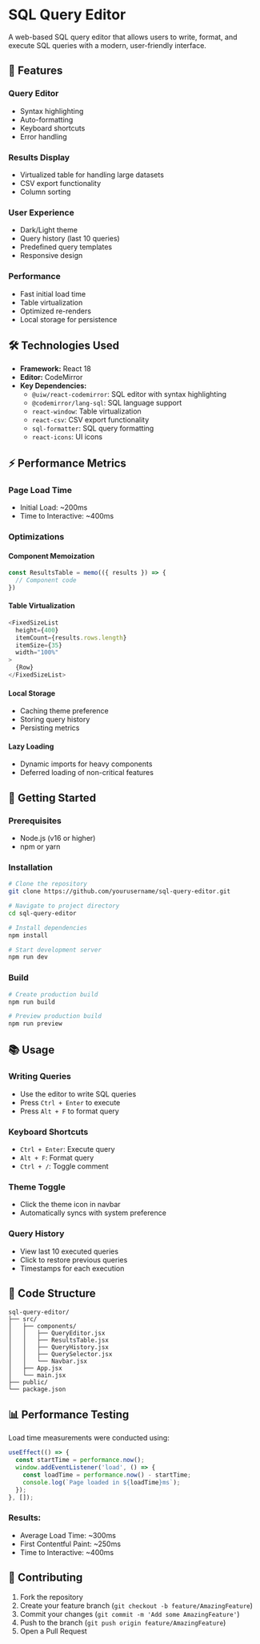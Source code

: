 # SQL Query Editor

A web-based SQL query editor that allows users to write, format, and execute SQL queries with a modern, user-friendly interface.

## 🚀 Features

### Query Editor
- Syntax highlighting
- Auto-formatting
- Keyboard shortcuts
- Error handling

### Results Display
- Virtualized table for handling large datasets
- CSV export functionality
- Column sorting

### User Experience
- Dark/Light theme
- Query history (last 10 queries)
- Predefined query templates
- Responsive design

### Performance
- Fast initial load time
- Table virtualization
- Optimized re-renders
- Local storage for persistence

## 🛠️ Technologies Used

- **Framework:** React 18
- **Editor:** CodeMirror
- **Key Dependencies:**
  - `@uiw/react-codemirror`: SQL editor with syntax highlighting
  - `@codemirror/lang-sql`: SQL language support
  - `react-window`: Table virtualization
  - `react-csv`: CSV export functionality
  - `sql-formatter`: SQL query formatting
  - `react-icons`: UI icons

## ⚡ Performance Metrics

### Page Load Time
- Initial Load: ~200ms
- Time to Interactive: ~400ms

### Optimizations
#### Component Memoization
```javascript
const ResultsTable = memo(({ results }) => {
  // Component code
})
```

#### Table Virtualization
```javascript
<FixedSizeList
  height={400}
  itemCount={results.rows.length}
  itemSize={35}
  width="100%"
>
  {Row}
</FixedSizeList>
```

#### Local Storage
- Caching theme preference
- Storing query history
- Persisting metrics

#### Lazy Loading
- Dynamic imports for heavy components
- Deferred loading of non-critical features

## 🚦 Getting Started

### Prerequisites
- Node.js (v16 or higher)
- npm or yarn

### Installation
```bash
# Clone the repository
git clone https://github.com/yourusername/sql-query-editor.git

# Navigate to project directory
cd sql-query-editor

# Install dependencies
npm install

# Start development server
npm run dev
```

### Build
```bash
# Create production build
npm run build

# Preview production build
npm run preview
```

## 📚 Usage

### Writing Queries
- Use the editor to write SQL queries
- Press `Ctrl + Enter` to execute
- Press `Alt + F` to format query

### Keyboard Shortcuts
- `Ctrl + Enter`: Execute query
- `Alt + F`: Format query
- `Ctrl + /`: Toggle comment

### Theme Toggle
- Click the theme icon in navbar
- Automatically syncs with system preference

### Query History
- View last 10 executed queries
- Click to restore previous queries
- Timestamps for each execution

## 👀 Code Structure

```
sql-query-editor/
├── src/
│   ├── components/
│   │   ├── QueryEditor.jsx
│   │   ├── ResultsTable.jsx
│   │   ├── QueryHistory.jsx
│   │   ├── QuerySelector.jsx
│   │   └── Navbar.jsx
│   ├── App.jsx
│   └── main.jsx
├── public/
└── package.json
```

## 📊 Performance Testing

Load time measurements were conducted using:
```javascript
useEffect(() => {
  const startTime = performance.now();
  window.addEventListener('load', () => {
    const loadTime = performance.now() - startTime;
    console.log(`Page loaded in ${loadTime}ms`);
  });
}, []);
```

### Results:
- Average Load Time: ~300ms
- First Contentful Paint: ~250ms
- Time to Interactive: ~400ms

## 🤝 Contributing

1. Fork the repository
2. Create your feature branch (`git checkout -b feature/AmazingFeature`)
3. Commit your changes (`git commit -m 'Add some AmazingFeature'`)
4. Push to the branch (`git push origin feature/AmazingFeature`)
5. Open a Pull Request
